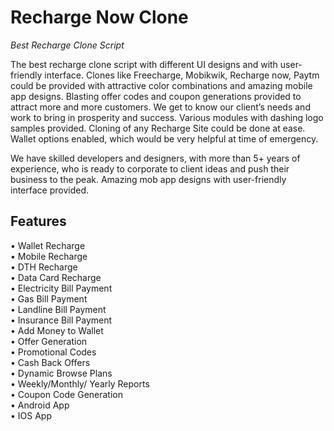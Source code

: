# Recharge Now Clone
<i>Best Recharge Clone Script</i>

The best recharge clone script with different UI designs and with user-friendly interface. Clones like Freecharge, Mobikwik, Recharge now, Paytm could be provided with attractive color combinations and amazing mobile app designs. Blasting offer codes and coupon generations provided to attract more and more customers. We get to know our client’s needs and work to bring in prosperity and success. Various modules with dashing logo samples provided. Cloning of any Recharge Site could be done at ease. Wallet options enabled, which would be very helpful at time of emergency.

We have skilled developers and designers, with more than 5+ years of experience, who is ready to corporate to client ideas and push their business to the peak. Amazing mob app designs with user-friendly interface provided.

<h2> Features </h2>

• Wallet Recharge<br>
• Mobile Recharge<br>
• DTH Recharge<br>
• Data Card Recharge<br>
• Electricity Bill Payment<br>
• Gas Bill Payment<br>
• Landline Bill Payment<br>
• Insurance Bill Payment<br>
• Add Money to Wallet<br>
• Offer Generation<br>
• Promotional Codes<br>
• Cash Back Offers<br>
• Dynamic Browse Plans<br>
• Weekly/Monthly/ Yearly Reports<br>
• Coupon Code Generation<br>
• Android App<br>
• IOS App<br>
